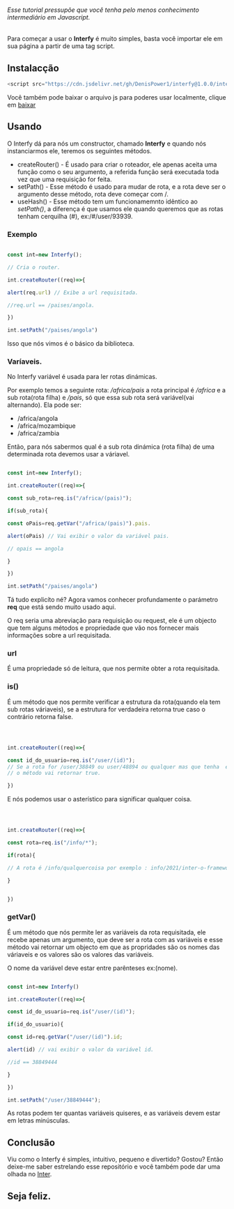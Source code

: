 
###### Esse tutorial pressupõe que você tenha pelo menos conhecimento intermediário em Javascript.

Para começar a usar o **Interfy** é muito simples, basta você importar ele em sua página a partir de uma tag script.

## Instalacção

```Javascript
<script src="https://cdn.jsdelivr.net/gh/DenisPower1/interfy@1.0.0/interfy.js"></script>
```

Você também pode baixar o arquivo js para poderes usar localmente, clique em [baixar](https://github.com/DenisPower1/interfy/releases/download/v1.0.0/interfy.min.js)

## Usando

O Interfy dá para nós um constructor, chamado **Interfy** e quando nós instanciarmos ele, teremos os seguintes métodos.

* createRouter() - É usado para criar o roteador, ele apenas aceita uma função como o seu argumento, a referida função será executada toda vez que uma requisição for feita.
* setPath() - Esse método é usado para mudar de rota, e a rota deve ser o argumento desse método, rota deve começar com /.
* useHash() - Esse método tem um funcionamemnto idêntico ao *setPath()*, a diferença é que usamos ele quando queremos que as rotas tenham cerquilha (#), ex:/#/user/93939.

### Exemplo

```Javascript

const int=new Interfy();

// Cria o router.

int.createRouter((req)=>{

alert(req.url) // Exibe a url requisitada.

//req.url == /paises/angola.

})

int.setPath("/paises/angola")


```

Isso que nós vimos é o básico da biblioteca.

### Varíaveis.

No Interfy variável é usada para ler rotas dinámicas.

Por exemplo temos a seguinte rota: */africa/pais* a rota principal é */africa* e a sub rota(rota filha) e */pais*, só que essa sub rota
será variável(vai alternando). Ela pode ser:

* /africa/angola
* /africa/mozambique
* /africa/zambia

Então, para nós sabermos qual é a sub rota dinámica (rota filha) de uma determinada rota devemos usar a váriavel.



```Javascript

const int=new Interfy();

int.createRouter((req)=>{

const sub_rota=req.is("/africa/(pais)");

if(sub_rota){

const oPais=req.getVar("/africa/(pais)").pais.

alert(oPais) // Vai exibir o valor da variável pais.

// opais == angola

}

})

int.setPath("/paises/angola")


```


Tá tudo explicíto né? Agora vamos conhecer profundamente o parámetro **req** que está sendo muito usado aqui.

O req seria uma abreviação para requisição ou request, ele é um objecto que tem alguns métodos e propriedade que vão nos fornecer mais informações sobre a url requisitada.

### url 

É uma propriedade só de leitura, que nos permite obter a rota requisitada.

### is() 

É um método que nos permite verificar a estrutura da rota(quando ela tem sub rotas váriaveis), se a estrutura for verdadeira retorna true caso o contrário retorna false.



```Javascript



int.createRouter((req)=>{

const id_do_usuario=req.is("/user/(id)");
// Se a rota for /user/38849 ou user/48894 ou qualquer mas que tenha  esssa estrutura(/user/qualquerValor) 
// o método vai retornar true.

})
```

E nós podemos usar o asterístico para significar qualquer coisa.

```Javascript



int.createRouter((req)=>{

const rota=req.is("/info/*");

if(rota){

// A rota é /info/qualquercoisa por exemplo : info/2021/inter-o-framework-js-simples.

}


})
```

### getVar() 

É um método que nós permite ler as variáveis da rota requisitada, ele recebe apenas um argumento, que deve ser a rota com as variáveis e esse método vai retornar um objecto em que as propridades são os nomes das váriaveis e os valores são os valores das variáveis.

O nome da variável deve estar entre parênteses ex:(nome).


```Javascript

const int=new Interfy()

int.createRouter((req)=>{

const id_do_usuario=req.is("/user/(id)");

if(id_do_usuario){

const id=req.getVar("/user/(id)").id;

alert(id) // vai exibir o valor da variável id.

//id == 38849444

}

})

int.setPath("/user/38849444");

```

As rotas podem ter quantas variáveis quiseres, e as variáveis devem estar em letras minúsculas.

## Conclusão

Viu como o Interfy é simples, intuitivo, pequeno e divertido? Gostou? Então deixe-me saber estrelando esse repositório e você também pode dar uma olhada no [Inter](https://github.com/DenisPower1/inter).


## Seja feliz.
